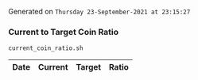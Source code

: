 Generated on `Thursday 23-September-2021 at 23:15:27`

### Current to Target Coin Ratio
`current_coin_ratio.sh`

Date|Current|Target|Ratio
---|---|---|---
